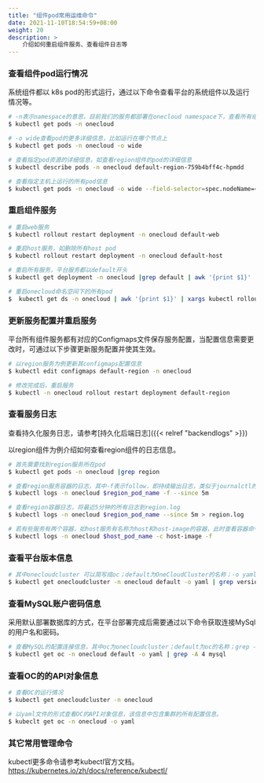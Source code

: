 ```yaml
---
title: "组件pod常用运维命令"
date: 2021-11-10T18:54:59+08:00
weight: 20
description: >
    介绍如何重启组件服务、查看组件日志等
---
```


### 查看组件pod运行情况

系统组件都以 k8s pod的形式运行，通过以下命令查看平台的系统组件以及运行情况等。
```bash
# -n表示namespace的意思，目前我们的服务都部署在onecloud namespace下，查看所有组件的pod的运行情况
$ kubectl get pods -n onecloud 
```
```bash
# -o wide查看pod的更多详细信息，比如运行在哪个节点上
$ kubectl get pods -n onecloud -o wide
```
```bash
# 查看指定pod资源的详细信息，如查看region组件的pod的详细信息
$ kubectl describe pods -n onecloud default-region-759b4bff4c-hpmdd
```
```bash
# 查看指定主机上运行的所有pod信息
$ kubectl get pods -n onecloud -o wide --field-selector=spec.nodeName=<host-name>
```
### 重启组件服务

```bash
# 重启web服务
$ kubectl rollout restart deployment -n onecloud default-web
```
```bash
# 重启host服务，如删除所有host pod
$ kubectl rollout restart deployment -n onecloud default-host

# 重启所有服务，平台服务都以default开头
$ kubectl get deployment -n onecloud |grep default | awk '{print $1}' | xargs kubectl rollout restart deployment -n onecloud

# 重启onecloud命名空间下的所有pod
$  kubectl get ds -n onecloud | awk '{print $1}' | xargs kubectl rollout ds -n onecloud

```

### 更新服务配置并重启服务

平台所有组件服务都有对应的Configmaps文件保存服务配置，当配置信息需要更改时，可通过以下步骤更新服务配置并使其生效。

```bash
# 以region服务为例更新其configmaps配置信息
$ kubectl edit configmaps default-region -n onecloud
```
```bash
# 修改完成后，重启服务
$ kubectl -n onecloud rollout restart deployment default-region

```
### 查看服务日志

查看持久化服务日志，请参考[持久化后端日志]({{< relref "backendlogs" >}})

以region组件为例介绍如何查看region组件的日志信息。
```bash
# 首先需要找到region服务所在pod
$ kubectl get pods -n onecloud |grep region
```
```bash
# 查看region服务容器的日志，其中-f表示follow，即持续输出日志，类似于journalctl的 -f；--since 5m 表示查看近5分钟的日志信息。按CTRL+C退出日志输出
$ kubectl logs -n onecloud $region_pod_name -f --since 5m
```
```bash
# 查看region容器日志，将最近5分钟的所有日志到region.log
$ kubectl logs -n onecloud $region_pod_name --since 5m > region.log
```
```bash
# 若有些服务有两个容器，如host服务有名称为host和host-image的容器，此时查看容器命令时需要加'-c' 指定查看哪个容器的日志
$ kubectl logs -n onecloud $host_pod_name -c host-image -f
```


### 查看平台版本信息
```bash
# 其中onecloudcluster 可以简写成oc；default为OneCloudCluster的名称；-o yaml即以yaml形式输出onecloudcluster类型资源的API对象。
$ kubectl get onecloudcluster -n onecloud default -o yaml | grep version
```
### 查看MySQL账户密码信息

采用默认部署数据库的方式，在平台部署完成后需要通过以下命令获取连接MySql的用户名和密码。

```bash
# 查看MySQL的配置连接信息，其中oc为onecloudcluster；default为oc的名称；grep -A 4即属于匹配后4行数据。
$ kubectl get oc -n onecloud default -o yaml | grep -A 4 mysql
```
### 查看OC的的API对象信息

```bash
# 查看OC的运行情况
$ kubectl get onecloudcluster -n onecloud
```
```bash
# 以yaml文件的形式查看OC的API对象信息，该信息中包含集群的所有配置信息。
$ kubeclt get oc -n onecloud -o yaml

```

### 其它常用管理命令

kubectl更多命令请参考kubectl官方文档。
https://kubernetes.io/zh/docs/reference/kubectl/